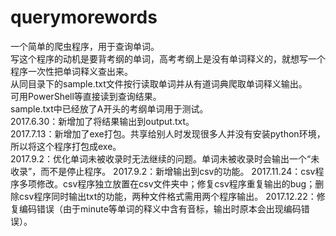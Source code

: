# querymorewords
一个简单的爬虫程序，用于查询单词。</br>
写这个程序的动机是要背考纲的单词，高考考纲上是没有单词释义的，就想写一个程序一次性把单词释义查出来。</br>
从同目录下的sample.txt文件按行读取单词并从有道词典爬取单词释义输出。</br>
可用PowerShell等直接读到查询结果。</br>
sample.txt中已经放了A开头的考纲单词用于测试。</br>
2017.6.30：新增加了将结果输出到output.txt。</br>
2017.7.13：新增加了exe打包。共享给别人时发现很多人并没有安装python环境，所以将这个程序打包成exe。</br>
2017.9.2：优化单词未被收录时无法继续的问题。单词未被收录时会输出一个“未收录”，而不是停止程序。
2017.9.2：新增输出到csv的功能。
2017.11.24：csv程序多项修改。csv程序独立放置在csv文件夹中；修复csv程序重复输出的bug；删除csv程序同时输出txt的功能，两种文件格式需用两个程序输出。
2017.12.22：修复编码错误（由于minute等单词的释义中含有音标，输出时原本会出现编码错误）。